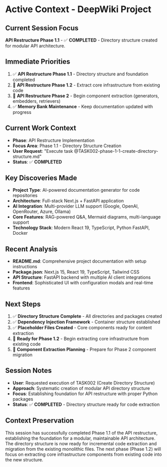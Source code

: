 # Active Context - DeepWiki Project

## Current Session Focus
**API Restructure Phase 1.1** - ✅ **COMPLETED** - Directory structure created for modular API architecture.

## Immediate Priorities
1. ✅ **API Restructure Phase 1.1** - Directory structure and foundation completed
2. 🎯 **API Restructure Phase 1.2** - Extract core infrastructure from existing code
3. 🎯 **API Restructure Phase 2** - Begin component extraction (generators, embedders, retrievers)
4. ✅ **Memory Bank Maintenance** - Keep documentation updated with progress

## Current Work Context
- **Phase**: API Restructure Implementation
- **Focus Area**: Phase 1.1 - Directory Structure Creation
- **User Request**: "Execute task @TASK002-phase-1-1-create-directory-structure.md"
- **Status**: ✅ **COMPLETED**

## Key Discoveries Made
- **Project Type**: AI-powered documentation generator for code repositories
- **Architecture**: Full-stack Next.js + FastAPI application
- **AI Integration**: Multi-provider LLM support (Google, OpenAI, OpenRouter, Azure, Ollama)
- **Core Features**: RAG-powered Q&A, Mermaid diagrams, multi-language support
- **Technology Stack**: Modern React 19, TypeScript, Python FastAPI, Docker

## Recent Analysis
- **README.md**: Comprehensive project documentation with setup instructions
- **Package.json**: Next.js 15, React 19, TypeScript, Tailwind CSS
- **API Structure**: FastAPI backend with multiple AI client integrations
- **Frontend**: Sophisticated UI with configuration modals and real-time features

## Next Steps
1. ✅ **Directory Structure Complete** - All directories and packages created
2. ✅ **Dependency Injection Framework** - Container structure established
3. ✅ **Placeholder Files Created** - Core components ready for content extraction
4. 🎯 **Ready for Phase 1.2** - Begin extracting core infrastructure from existing code
5. 🎯 **Component Extraction Planning** - Prepare for Phase 2 component migration

## Session Notes
- **User**: Requested execution of TASK002 (Create Directory Structure)
- **Approach**: Systematic creation of modular API directory structure
- **Focus**: Establishing foundation for API restructure with proper Python packages
- **Status**: ✅ **COMPLETED** - Directory structure ready for code extraction

## Context Preservation
This session has successfully completed Phase 1.1 of the API restructure, establishing the foundation for a modular, maintainable API architecture. The directory structure is now ready for incremental code extraction and migration from the existing monolithic files. The next phase (Phase 1.2) will focus on extracting core infrastructure components from existing code into the new structure.
